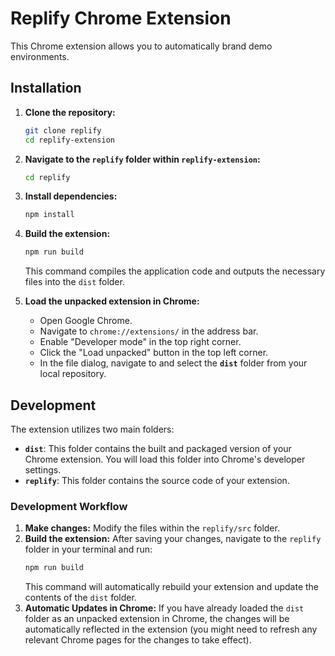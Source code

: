 # Replify Chrome Extension

This Chrome extension allows you to automatically brand demo environments. 

## Installation

1.  **Clone the repository:**
    ```bash
    git clone replify
    cd replify-extension
    ```

2.  **Navigate to the `replify` folder within `replify-extension`:**
    ```bash
    cd replify
    ```

3.  **Install dependencies:**
    ```bash
    npm install
    ```

4.  **Build the extension:**
    ```bash
    npm run build
    ```
    This command compiles the application code and outputs the necessary files into the `dist` folder.

5.  **Load the unpacked extension in Chrome:**
    * Open Google Chrome.
    * Navigate to `chrome://extensions/` in the address bar.
    * Enable "Developer mode" in the top right corner.
    * Click the "Load unpacked" button in the top left corner.
    * In the file dialog, navigate to and select the **`dist`** folder from your local repository.

## Development

The extension utilizes two main folders:

* **`dist`**: This folder contains the built and packaged version of your Chrome extension. You will load this folder into Chrome's developer settings.
* **`replify`**: This folder contains the source code of your extension.

### Development Workflow

1.  **Make changes:** Modify the files within the `replify/src` folder.
2.  **Build the extension:** After saving your changes, navigate to the `replify` folder in your terminal and run:
    ```bash
    npm run build
    ```
    This command will automatically rebuild your extension and update the contents of the `dist` folder.
3.  **Automatic Updates in Chrome:** If you have already loaded the `dist` folder as an unpacked extension in Chrome, the changes will be automatically reflected in the extension (you might need to refresh any relevant Chrome pages for the changes to take effect).